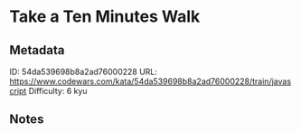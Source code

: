 # Take a Ten Minutes Walk

## Metadata
ID: 54da539698b8a2ad76000228
URL: https://www.codewars.com/kata/54da539698b8a2ad76000228/train/javascript
Difficulty: 6 kyu

## Notes
